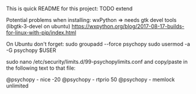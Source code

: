 This is quick README for this project: TODO extend

Potential problems when installing:
wxPython => needs gtk devel tools (libgtk-3-devel on ubuntu)
https://wxpython.org/blog/2017-08-17-builds-for-linux-with-pip/index.html

On Ubuntu don't forget:
sudo groupadd --force psychopy
sudo usermod -a -G psychopy $USER

sudo nano /etc/security/limits.d/99-psychopylimits.conf and copy/paste in the following text to that file:

@psychopy   -  nice       -20
@psychopy   -  rtprio     50
@psychopy   -  memlock    unlimited


